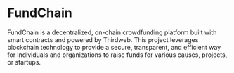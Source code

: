 # FundChain
FundChain is a decentralized, on-chain crowdfunding platform built with smart contracts and powered by Thirdweb. This project leverages blockchain technology to provide a secure, transparent, and efficient way for individuals and organizations to raise funds for various causes, projects, or startups.
